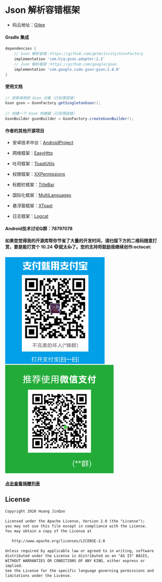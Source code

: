 # Json 解析容错框架

* 码云地址：[Gitee](https://gitee.com/getActivity/GsonFactory)

#### Gradle 集成

```groovy
dependencies {
    // Gson 解析容错：https://github.com/getActivity/GsonFactory
    implementation 'com.hjq:gson.adapter:2.2'
    // Json 解析框架：https://github.com/google/gson
    implementation 'com.google.code.gson:gson:2.8.0'
}
```

#### 使用文档

```java
// 获取单例的 Gson 对象（已处理容错）
Gson gson = GsonFactory.getSingletonGson();

// 创建一个 Gson 构建器（已处理容错）
GsonBuilder gsonBuilder = GsonFactory.createGsonBuilder();
```

#### 作者的其他开源项目

* 安卓技术中台：[AndroidProject](https://github.com/getActivity/AndroidProject)

* 网络框架：[EasyHttp](https://github.com/getActivity/EasyHttp)

* 吐司框架：[ToastUtils](https://github.com/getActivity/ToastUtils)

* 权限框架：[XXPermissions](https://github.com/getActivity/XXPermissions)

* 标题栏框架：[TitleBar](https://github.com/getActivity/TitleBar)

* 国际化框架：[MultiLanguages](https://github.com/getActivity/MultiLanguages)

* 悬浮窗框架：[XToast](https://github.com/getActivity/XToast)

* 日志框架：[Logcat](https://github.com/getActivity/Logcat)

#### Android技术讨论Q群：78797078

#### 如果您觉得我的开源库帮你节省了大量的开发时间，请扫描下方的二维码随意打赏，要是能打赏个 10.24 :monkey_face:就太:thumbsup:了。您的支持将鼓励我继续创作:octocat:

![](https://raw.githubusercontent.com/getActivity/Donate/master/picture/pay_ali.png) ![](https://raw.githubusercontent.com/getActivity/Donate/master/picture/pay_wechat.png)

#### [点击查看捐赠列表](https://github.com/getActivity/Donate)

## License

```text
Copyright 2020 Huang JinQun

Licensed under the Apache License, Version 2.0 (the "License");
you may not use this file except in compliance with the License.
You may obtain a copy of the License at

   http://www.apache.org/licenses/LICENSE-2.0

Unless required by applicable law or agreed to in writing, software
distributed under the License is distributed on an "AS IS" BASIS,
WITHOUT WARRANTIES OR CONDITIONS OF ANY KIND, either express or implied.
See the License for the specific language governing permissions and
limitations under the License.